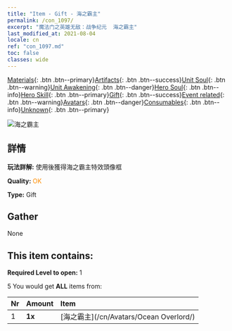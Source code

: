 ```yaml
---
title: "Item - Gift - 海之霸主"
permalink: /con_1097/
excerpt: "魔法门之英雄无敌：战争纪元  海之霸主"
last_modified_at: 2021-08-04
locale: cn
ref: "con_1097.md"
toc: false
classes: wide
---
```

 [Materials](/ItemsCN/){: .btn .btn--primary}[Artifacts](/ItemsCN/Artifacts/){: .btn .btn--success}[Unit Soul](/ItemsCN/UnitSoul/){: .btn .btn--warning}[Unit Awakening](/ItemsCN/UnitAwakening/){: .btn .btn--danger}[Hero Soul](/ItemsCN/HeroSoul/){: .btn .btn--info}[Hero Skill](/ItemsCN/HeroSkill/){: .btn .btn--primary}[Gift](/ItemsCN/Gift/){: .btn .btn--success}[Event related](/ItemsCN/Events/){: .btn .btn--warning}[Avatars](/ItemsCN/Avatars/){: .btn .btn--danger}[Consumables](/ItemsCN/Consumables/){: .btn .btn--info}[Unknown](/ItemsCN/Unknown/){: .btn .btn--primary}

 ![海之霸主](/images/a/avatarFrame_202.png)

## 詳情
 **玩法詳解:** 使用後獲得海之霸主特效頭像框

 **Quality:** <span style="color: #FF8C00">OK</span>

 **Type:** Gift

## Gather

  None

## This item contains:

 **Required Level to open:** 1

 5 You would get **ALL** items  from:

  | Nr | Amount |     Item    |
  |:---|:-------|:------------|
  | 1 |  **1x** | [海之霸主](/cn/Avatars/Ocean Overlord/) |  | 
